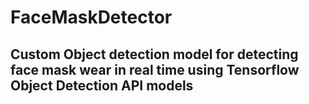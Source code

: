 # FaceMaskDetector

## Custom Object detection model for detecting face mask wear in real time using Tensorflow Object Detection API models
